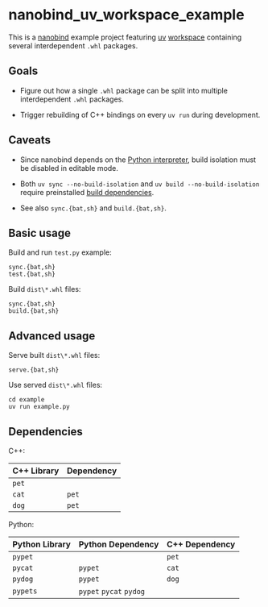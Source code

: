 # nanobind_uv_workspace_example

This is a [nanobind](https://github.com/wjakob/nanobind) example project featuring [uv](https://github.com/astral-sh/uv) [workspace](https://docs.astral.sh/uv/concepts/projects/workspaces) containing several interdependent `.whl` packages.

## Goals

* Figure out how a single `.whl` package can be split into multiple interdependent `.whl` packages.

* Trigger rebuilding of C++ bindings on every `uv run` during development.

## Caveats

* Since nanobind depends on the [Python interpreter](https://nanobind.readthedocs.io/en/latest/building.html#preliminaries), build isolation must be disabled in editable mode.

* Both `uv sync --no-build-isolation` and `uv build --no-build-isolation` require preinstalled [build dependencies](https://docs.astral.sh/uv/reference/settings/#no-build-isolation).

* See also `sync.{bat,sh}` and `build.{bat,sh}`.

## Basic usage

Build and run `test.py` example:

```
sync.{bat,sh}
test.{bat,sh}
```

Build `dist\*.whl` files:

```
sync.{bat,sh}
build.{bat,sh}
```

## Advanced usage

Serve built `dist\*.whl` files:

```
serve.{bat,sh}
```

Use served `dist\*.whl` files:

```
cd example
uv run example.py
```

## Dependencies

C++:

|C++ Library|Dependency|
|-----------|----------|
|`pet`||
|`cat`|`pet`|
|`dog`|`pet`|

Python:

|Python Library|Python Dependency|C++ Dependency|
|--------------|-----------------|--------------|
|`pypet`||`pet`|
|`pycat`|`pypet`|`cat`|
|`pydog`|`pypet`|`dog`|
|`pypets`|`pypet` `pycat` `pydog`||
